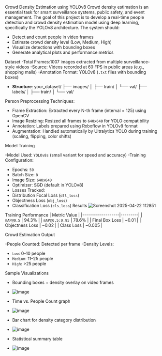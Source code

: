 Crowd Density Estimation using YOLOv8
Crowd density estimation is an essential task for smart surveillance systems, public safety, and event management. The goal of this project is to develop a real-time people detection and crowd density estimation model using deep learning, specifically the YOLOv8 architecture.
The system should:
- Detect and count people in video frames
- Estimate crowd density level (Low, Medium, High)
- Visualize detections with bounding boxes
- Generate analytical plots and performance metrics

Dataset
-Total Frames:1007 images extracted from multiple surveillance-style videos
-Source: Videos recorded at 60 FPS in public areas (e.g., shopping malls)
-Annotation Format: YOLOv8 (`.txt` files with bounding boxes)
- **Structure**:
your_dataset/
├── images/
│   ├── train/
│   └── val/
├── labels/
│   ├── train/
│   └── val/
  
Person Preprocessing Techniques:

- Frame Extraction: Extracted every N-th frame (interval = 125) using OpenCV
- Image Resizing: Resized all frames to `640x640` for YOLO compatibility
- Annotation: Labels prepared using Roboflow in YOLOv8 format
- Augmentation: Handled automatically by Ultralytics YOLO during training (scaling, flipping, color shifts)

Model Training

-Model Used: `YOLOv8s` (small variant for speed and accuracy)
-Training Configuration:
- Epochs: `50`
- Batch Size: `8`
- Image Size: `640x640`
- Optimizer: SGD (default in YOLOv8)
- Losses Tracked:
- Distribution Focal Loss (`dfl_loss`)
- Objectness Loss (`obj_loss`)
- Classification Loss (`cls_loss`)
Results
![Screenshot 2025-04-22 112851](https://github.com/user-attachments/assets/e44712ca-ed07-4271-91de-ebece6b88845)

Training Performance
| Metric             Value    |
|-------------------|---------|
| `mAP@0.5`         | 94.3%   |
| `mAP@0.5:0.95`    | 78.6%   |
| Final Box Loss    | ~0.01   |
| Objectness Loss   | ~0.02   |
| Class Loss        | ~0.005  |

Crowd Estimation Output

-People Counted: Detected per frame
-Density Levels:
- `Low`: 0–10 people
- `Medium`: 11–25 people
- `High`: >25 people

Sample Visualizations

- Bounding boxes + density overlay on video frames
- ![image](https://github.com/user-attachments/assets/c4379ddb-420a-47d0-83bf-1394aaac721c)

- Time vs. People Count graph
- ![image](https://github.com/user-attachments/assets/68396970-2d88-44f2-8726-36bd9de8e68b)

- Bar chart for density category distribution
- ![image](https://github.com/user-attachments/assets/c7bd56c1-1370-4cdc-99f5-a687ee1b6031)

- Statistical summary table
- ![image](https://github.com/user-attachments/assets/24e76ad5-847d-46f2-bda1-6e695da0991f)

